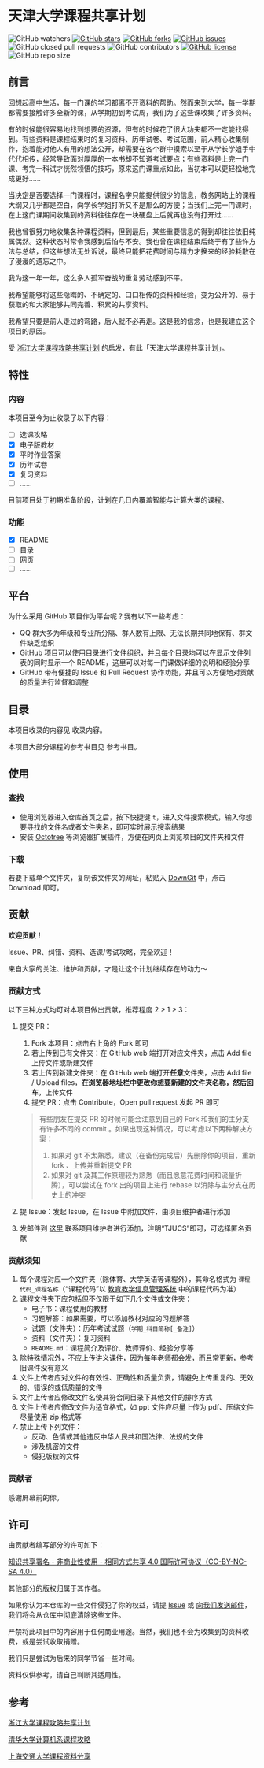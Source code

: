 # 天津大学课程共享计划

![GitHub watchers](https://img.shields.io/github/watchers/SuperPung/TJU-CourseSharing)
[![GitHub stars](https://img.shields.io/github/stars/SuperPung/TJU-CourseSharing)](https://github.com/SuperPung/TJU-CourseSharing/stargazers)
[![GitHub forks](https://img.shields.io/github/forks/SuperPung/TJU-CourseSharing)](https://github.com/SuperPung/TJU-CourseSharing/network)
[![GitHub issues](https://img.shields.io/github/issues/SuperPung/TJU-CourseSharing)](https://github.com/SuperPung/TJU-CourseSharing/issues)
![GitHub closed pull requests](https://img.shields.io/github/issues-pr-closed-raw/SuperPung/TJU-CourseSharing)
![GitHub contributors](https://img.shields.io/github/contributors/SuperPung/TJU-CourseSharing)
[![GitHub license](https://img.shields.io/github/license/SuperPung/TJU-CourseSharing)](https://github.com/SuperPung/TJU-CourseSharing/blob/main/LICENSE)
![GitHub repo size](https://img.shields.io/github/repo-size/SuperPung/TJU-CourseSharing)

## 前言

回想起高中生活，每一门课的学习都离不开资料的帮助。然而来到大学，每一学期都需要接触许多全新的课，从学期初到考试周，我们为了这些课收集了许多资料。

有的时候能很容易地找到想要的资源，但有的时候花了很大功夫都不一定能找得到。有些资料是课程结束时的复习资料、历年试卷、考试范围，前人精心收集制作，抱着能对他人有用的想法公开，却需要在各个群中摸索以至于从学长学姐手中代代相传，经常导致面对厚厚的一本书却不知道考试要点；有些资料是上完一门课、考完一科试才恍然领悟的技巧，原来这门课重点如此，当初本可以更轻松地完成更好……

当决定是否要选择一门课程时，课程名字只能提供很少的信息，教务网站上的课程大纲又几乎都是空白，向学长学姐打听又不是那么的方便；当我们上完一门课时，在上这门课期间收集到的资料往往存在一块硬盘上后就再也没有打开过……

我也曾很努力地收集各种课程资料，但到最后，某些重要信息的得到却往往依旧纯属偶然。这种状态时常令我感到后怕与不安。我也曾在课程结束后终于有了些许方法与总结，但这些想法无处诉说，最终只能把花费时间与精力才换来的经验耗散在了漫漫的遗忘之中。

我为这一年一年，这么多人孤军奋战的重复劳动感到不平。

我希望能够将这些隐晦的、不确定的、口口相传的资料和经验，变为公开的、易于获取的和大家能够共同完善、积累的共享资料。

我希望只要是前人走过的弯路，后人就不必再走。这是我的信念，也是我建立这个项目的原因。

受 [浙江大学课程攻略共享计划](https://github.com/QSCTech/zju-icicles) 的启发，有此「天津大学课程共享计划」。

## 特性

### 内容

本项目至今为止收录了以下内容：

- [ ] 选课攻略
- [x] 电子版教材
- [x] 平时作业答案
- [x] 历年试卷
- [x] 复习资料
- [ ] ……

目前项目处于初期准备阶段，计划在几日内覆盖智能与计算大类的课程。

### 功能

- [x] README
- [ ] 目录
- [ ] 网页
- [ ] ……

## 平台

为什么采用 GitHub 项目作为平台呢？我有以下一些考虑：

- QQ 群大多为年级和专业所分隔、群人数有上限、无法长期共同地保有、群文件缺乏组织
- GitHub 项目可以使用目录进行文件组织，并且每个目录均可以在显示文件列表的同时显示一个 README，这里可以对每一门课做详细的说明和经验分享
- GitHub 带有便捷的 Issue 和 Pull Request 协作功能，并且可以方便地对贡献的质量进行监督和调整

## 目录

本项目收录的内容见 收录内容。

本项目大部分课程的参考书目见 参考书目。

## 使用

### 查找

- 使用浏览器进入仓库首页之后，按下快捷键 `t`，进入文件搜索模式，输入你想要寻找的文件名或者文件夹名，即可实时展示搜索结果
- 安装 [Octotree](https://www.octotree.io/) 等浏览器扩展插件，方便在网页上浏览项目的文件夹和文件

### 下载

若要下载单个文件夹，复制该文件夹的网址，粘贴入 [DownGit](https://minhaskamal.github.io/DownGit/#/home) 中，点击 Download 即可。

## 贡献

**欢迎贡献！**

Issue、PR、纠错、资料、选课/考试攻略，完全欢迎！

来自大家的关注、维护和贡献，才是让这个计划继续存在的动力～

### 贡献方式

以下三种方式均可对本项目做出贡献，推荐程度 2 > 1 > 3：

1. 提交 PR：

	1. Fork 本项目：点击右上角的 Fork 即可
	2. 若上传到已有文件夹：在 GitHub web 端打开对应文件夹，点击 Add file 上传文件或新建文件
	3. 若上传到新建文件夹：在 GitHub web 端打开**任意**文件夹，点击 Add file / Upload files，**在浏览器地址栏中更改你想要新建的文件夹名称，然后回车**，上传文件
	4. 提交 PR：点击 Contribute，Open pull request 发起 PR 即可

	> 有些朋友在提交 PR 的时候可能会注意到自己的 Fork 和我们的主分支有许多不同的 commit 。如果出现这种情况，可以考虑以下两种解决方案：
	>
	> 1. 如果对 git 不太熟悉，建议（在备份完成后）先删除你的项目，重新 fork 、上传并重新提交 PR
	> 2. 如果对 git 及其工作原理较为熟悉（而且愿意花费时间和流量折腾），可以尝试在 fork 出的项目上进行 rebase 以消除与主分支在历史上的冲突

2. 提 Issue：发起 Issue，在 Issue 中附加文件，由项目维护者进行添加

3. 发邮件到 [这里](mailto:me@superpung.xyz) 联系项目维护者进行添加，注明“TJUCS”即可，可选择匿名贡献

### 贡献须知

1. 每个课程对应一个文件夹（除体育、大学英语等课程外），其命名格式为 `课程代码_课程名称`（“课程代码”以 [教育教学信息管理系统](http://classes.tju.edu.cn/) 中的课程代码为准）
2. 课程文件夹下应包括但不仅限于如下几个文件或文件夹：
	- 电子书：课程使用的教材
	- 习题解答：如果需要，可以添加教材对应的习题解答
	- 试题（文件夹）：历年考试试题（`学期_科目简称[_备注]`）
	- 资料（文件夹）：复习资料
	- `README.md`：课程简介及评价、教师评价、经验分享等
3. 除特殊情况外，不应上传讲义课件，因为每年老师都会发，而且常更新，参考旧课件没有意义
4. 文件上传者应对文件的有效性、正确性和质量负责，请避免上传重复的、无效的、错误的或低质量的文件
5. 文件上传者应修改文件名使其符合同目录下其他文件的排序方式
6. 文件上传者应修改文件为适宜格式，如 ppt 文件应尽量上传为 pdf、压缩文件尽量使用 zip 格式等
7. 禁止上传下列文件：
	- 反动、色情或其他违反中华人民共和国法律、法规的文件
	- 涉及机密的文件
	- 侵犯版权的文件
### 贡献者

感谢屏幕前的你。

## 许可

由贡献者编写部分的许可如下：

[知识共享署名 - 非商业性使用 - 相同方式共享 4.0 国际许可协议（CC-BY-NC-SA 4.0）](https://creativecommons.org/licenses/by-nc-sa/4.0/deed.zh)

其他部分的版权归属于其作者。

如果你认为本仓库的一些文件侵犯了你的权益，请提 [Issue](https://github.com/SuperPung/TJU-CourseSharing/issues) 或 [向我们发送邮件](mailto:me@superpung.xyz)，我们将会从仓库中彻底清除这些文件。

严禁将此项目中的内容用于任何商业用途。当然，我们也不会为收集到的资料收费，或是尝试收取捐赠。

我们只是尝试为后来的同学节省一些时间。

资料仅供参考，请自己判断其适用性。

## 参考

[浙江大学课程攻略共享计划](https://github.com/QSCTech/zju-icicles)

[清华大学计算机系课程攻略](https://github.com/PKUanonym/REKCARC-TSC-UHT)

[上海交通大学课程资料分享](https://github.com/c-hj/SJTU-Courses)
